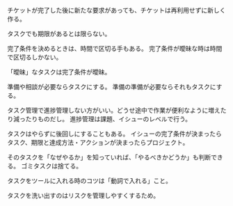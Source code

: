 チケットが完了した後に新たな要求があっても、チケットは再利用せずに新しく作る。

タスクでも期限があるとは限らない。

完了条件を決めるときは、時間で区切る手もある。
完了条件が曖昧な時は時間で区切るしかない。

「曖昧」なタスクは完了条件が曖昧。

準備や相談が必要ならタスクにする。
準備の準備が必要ならそれもタスクにする。

タスク管理で進捗管理しない方がいい。どうせ途中で作業が便利なように増えたり減ったりものだし。
進捗管理は課題、イシューのレベルで行う。

タスクはやらずに後回しにすることもある。
イシューの完了条件が決まったらタスク、期限と達成方法・アクションが決まったらプロジェクト。

そのタスクを「なぜやるか」を知っていれば、「やるべきかどうか」も判断できる。
ゴミタスクは捨てる。

タスクをツールに入れる時のコツは「動詞で入れる」こと。

タスクを洗い出すのはリスクを管理しやすくするため。
